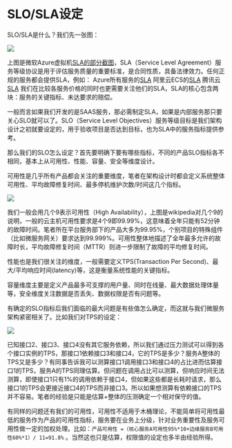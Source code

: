 # SLO/SLA设定

SLO/SLA是什么？我们先一张图：

![](https://raw.githubusercontent.com/gudaoxuri/Microservices-Architecture/master/resources/images/ms-slo1.png?sanitize=true)

上图是微软Azure虚拟机[SLA的部分截图](https://azure.microsoft.com/zh-cn/support/legal/sla/virtual-machines/v1_8/)，SLA（Service Level Agreement）服务等级协议是用于评估服务质量的重要标准，是合同性质，具备法律效力。任何正规的服务都会提供SLA，例如：
Azure所有服务的[SLA](https://azure.microsoft.com/zh-cn/support/legal/sla/)
阿里云ECS的[SLA](http://terms.aliyun.com/legal-agreement/terms/suit_bu1_ali_cloud/suit_bu1_ali_cloud201802011632_33742.html)
腾讯云[SLA](https://cloud.tencent.com/document/product/302/7506)
我们在比较各服务价格的同时也更需要关注他们的SLA，SLA的核心包含两块：服务的关键指标、未达要求的赔偿。

一般而言如果我们开发的是SAAS服务，那必需制定SLA，如果是内部服务那只要关心SLO就可以了。SLO（Service Level Objectives）服务等级目标是我们架构设计之初就要设定的，用于验收项目是否达到目标，也为SLA中的服务指标提供参考。

那么我们的SLO怎么设定？首先要明确下要有哪些指标，不同的产品SLO指标各不相同，基本上从可用性、性能、容量、安全等维度设计。

可用性是几乎所有产品都会关注的重要维度，笔者在架构设计时都会定义系统整体可用性、平均故障修复时间、最多停机维护次数/时间这几个指标。

![](https://raw.githubusercontent.com/gudaoxuri/Microservices-Architecture/master/resources/images/ms-slo2.png?sanitize=true)

我们一般会用几个9表示可用性（High Availability），上图是wikipedia对几个9的说明，一般的云主机可用性要求是4个9即99.99%，这意味着全年只能有52分钟的故障时间。笔者所在平台服务部下的产品大多为99.95%，个别项目的特殊组件（比如微服务网关）要求达到99.999%。可用性整体地描述了全年最多允许的故障时长，平均故障修复时间（MTTR）则进一步限制了故障的平均修复时间。

性能也是我们很关注的维度，一般需要定义TPS(Transaction Per Second)、最大/平均响应时间(latency)等，这是衡量系统性能的关键指标。

容量维度主要是定义产品最多可支撑的用户量、同时在线量、最大数据处理体量等，安全维度关注数据是否丢失、数据权限是否有问题等。

有确定的SLO指标后我们面临的最大问题是有些值怎么确定，而这就与我们微服务架构紧密相关了。比如我们对TPS的设定：

![](https://raw.githubusercontent.com/gudaoxuri/Microservices-Architecture/master/resources/images/ms-slo3.png?sanitize=true)

已知接口2、接口3、接口4没有其它服务依赖，所以我们通过压力测试可以得到各个接口实例的TPS，那接口1依赖接口3和接口4，它的TPS是多少？服务A整体的TPS又是多少？有同事告诉我可以测算接口1调用接口3和接口4的占比进而估算接口1的TPS，服务A的TPS同理估算。但问题在调用占比可以测算，但响应时间无法测算，即使接口1只有1%的调用依赖于接口4，但如果这些都是长耗时请求，那么接口1的TPS会更接近接口4的TPS而非接口3。所以如果想测算有依赖接口的TPS并不容易。笔者的经验是只能是估算+整体的压测确定一个相对保守的值。

有同样的问题还有我们的可用性，可用性不适用于木桶理论，不能简单将可用性最低的服务作为产品的可用性指标，服务要在业务上分级，针对业务重要性及服务可用性做一定的加权处理。比如：`产品可用性 =（核心服务A可用性95%*10+边缘服务B可用性60%*1）/ 11=91.8%` 。当然这也只是估算，权限值的设定也多半由经验所得。
